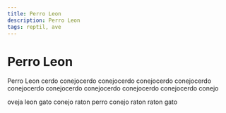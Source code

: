 ```yaml
---
title: Perro Leon
description: Perro Leon
tags: reptil, ave
---
```


# Perro Leon

Perro Leon cerdo conejocerdo conejocerdo conejocerdo conejocerdo conejocerdo conejocerdo conejocerdo conejocerdo conejocerdo conejo

oveja leon gato conejo raton perro conejo raton raton gato